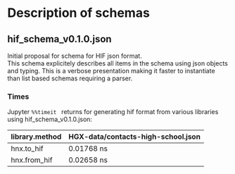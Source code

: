 # Description of schemas

## hif_schema_v0.1.0.json  
Initial proposal for schema for HIF json format.  
This schema explicitely describes all items in the schema using json objects and typing. This is a verbose presentation making it faster to instantiate than list based
schemas requiring a parser.

### Times
Jupyter `%%timeit ` returns for generating hif format from various libraries using hif_schema_v0.1.0.json:

| library.method    | HGX-data/contacts-high-school.json |                    
|-------------------|------------------------------------|
| hnx.to_hif        |  0.01768 ns                        |  
| hnx.from_hif      |  0.02658 ns                        |  
